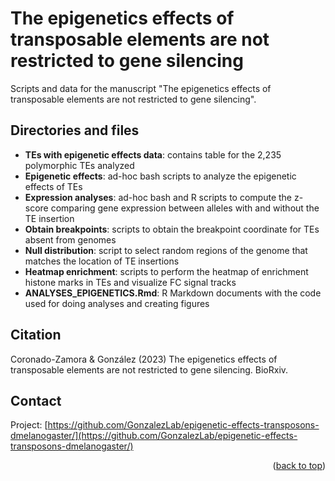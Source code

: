 <a name="readme-top"></a>

# The epigenetics effects of transposable elements are not restricted to gene silencing
Scripts and data for the manuscript "The epigenetics effects of transposable elements are not restricted to gene silencing".

## Directories and files
- **TEs with epigenetic effects data**: contains table for the 2,235 polymorphic TEs analyzed
- **Epigenetic effects**: ad-hoc bash scripts to analyze the epigenetic effects of TEs
- **Expression analyses**: ad-hoc bash and R scripts to compute the z-score comparing gene expression between alleles with and without the TE insertion
- **Obtain breakpoints**: scripts to obtain the breakpoint coordinate for TEs absent from genomes
- **Null distribution**: script to select random regions of the genome that matches the location of TE insertions
- **Heatmap enrichment**: scripts to perform the heatmap of enrichment histone marks in TEs and visualize FC signal tracks
- **ANALYSES_EPIGENETICS.Rmd**: R Markdown documents with the code used for doing analyses and creating figures

## Citation
Coronado-Zamora & González (2023) The epigenetics effects of transposable elements are not restricted to gene silencing. BioRxiv.

## Contact

Project: [https://github.com/GonzalezLab/epigenetic-effects-transposons-dmelanogaster/](https://github.com/GonzalezLab/epigenetic-effects-transposons-dmelanogaster/)

<p align="right">(<a href="#readme-top">back to top</a>)</p>

